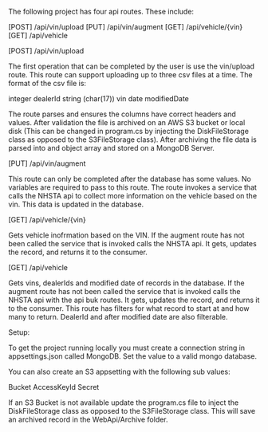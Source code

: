 The following project has four api routes. These include:

[POST]  /api/vin/upload
[PUT]   /api/vin/augment
[GET]   /api/vehicle/{vin}
[GET]   /api/vehicle


[POST]  /api/vin/upload

The first operation that can be completed by the user is use the vin/upload route. This route can support uploading up to three csv files at a time. The format of the csv file is:

integer            dealerId
string (char(17))  vin
date               modifiedDate

The route parses and ensures the columns have correct headers and values. After validation the file is archived on an AWS S3 bucket or local disk (This can be changed in program.cs by injecting the DiskFileStorage class as opposed to the S3FileStorage class). After archiving the file data is parsed into and object array and stored on a MongoDB Server.


[PUT]   /api/vin/augment

This route can only be completed after the database has some values. No variables are required to pass to this route. The route invokes a service that calls the NHSTA api to collect more information on the vehicle based on the vin. This data is updated in the database.


[GET]   /api/vehicle/{vin}

Gets vehicle inofrmation based on the VIN. If the augment route has not been called the service that is invoked calls the NHSTA api. It gets, updates the record, and returns it to the consumer.

[GET]   /api/vehicle

Gets vins, dealerIds and modified date of records in the database. If the augment route has not been called the service that is invoked calls the NHSTA api with the api buk routes. It gets, updates the record, and returns it to the consumer. This route has filters for what record to start at and how many to return. DealerId and after modified date are also filterable.

Setup:

To get the project running locally you must create a connection string in appsettings.json called MongoDB. Set the value to a valid mongo database.

You can also create an S3 appsetting with the following sub values: 

Bucket
AccessKeyId
Secret

If an S3 Bucket is not available update the program.cs file to inject the DiskFileStorage class as opposed to the S3FileStorage class. This will save an archived record in the WebApi/Archive folder.